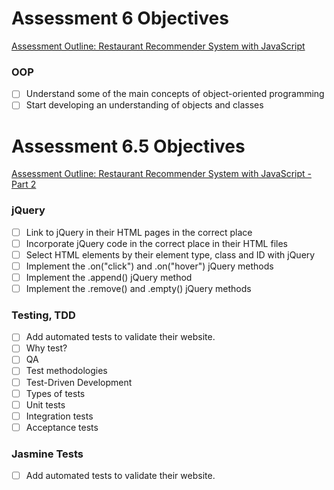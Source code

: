 # Assessment 6 Objectives
[Assessment Outline: Restaurant Recommender System with JavaScript](https://github.com/Techtonica/curriculum/blob/master/javascript/restaurant%20recommender/RestaurantRecommender%20-%20part1.md)


### OOP
- [ ] Understand some of the main concepts of object-oriented programming
- [ ] Start developing an understanding of objects and classes

# Assessment 6.5 Objectives
[Assessment Outline: Restaurant Recommender System with JavaScript - Part 2](https://github.com/Techtonica/curriculum/blob/master/javascript/restaurant%20recommender/RestaurantRecommender-part2.md)

### jQuery

- [ ] Link to jQuery in their HTML pages in the correct place
- [ ] Incorporate jQuery code in the correct place in their HTML files
- [ ] Select HTML elements by their element type, class and ID with jQuery
- [ ] Implement the .on("click") and .on("hover") jQuery methods
- [ ] Implement the .append() jQuery method
- [ ] Implement the .remove() and .empty() jQuery methods

### Testing, TDD
- [ ] Add automated tests to validate their website.
- [ ] Why test?
- [ ] QA
- [ ] Test methodologies
- [ ] Test-Driven Development
- [ ] Types of tests
- [ ] Unit tests
- [ ] Integration tests
- [ ] Acceptance tests

### Jasmine Tests

- [ ] Add automated tests to validate their website.
